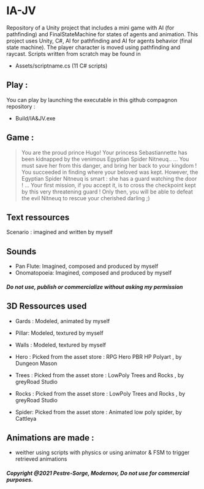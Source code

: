 # IA-JV
Repository of a Unity project that includes a mini game with AI (for pathfinding) and FinalStateMachine for states of agents and animation.
This project uses Unity, C#, AI for pathfinding and AI for agents behavior (final state machine). The player character is moved using pathfinding and raycast.
Scripts written from scratch may be found in 
* Assets/scriptname.cs (11 C# scripts)

## Play :
You can play by launching the executable in this github compagnon repository :
* Build/IA&JV.exe

## Game :
> You are the proud prince Hugo! 
> Your princess Sebastiannette has been kidnapped by the venimous Egyptian Spider Nitneuq..
> ...
> You must save her from this danger, and bring her back to your kingdom !
> You succeeded in finding where your beloved was kept.
> However, the Egyptian Spider Nitneuq is smart : she has a guard watching the door !
> ...
> Your first mission, if you accept it, is to cross the checkpoint kept by this very threatening guard !
> Only then, you will be able to defeat the evil Nitneuq to rescue your cherished darling ;)


## Text ressources
Scenario : imagined and written by myself

## Sounds 
* Pan Flute: Imagined, composed and produced by myself
* Onomatopoeia: Imagined, composed and produced by myself

##### Do not use, publish or commercialize without asking my permission

## 3D Ressources used
* Gards : Modeled, animated by myself
* Pillar: Modeled, textured by myself
* Walls : Modeled, textured by myself

* Hero  : Picked from the asset store : RPG Hero PBR HP Polyart , by Dungeon Mason
* Trees : Picked from the asset store : LowPoly Trees and Rocks , by greyRoad Studio
* Rocks : Picked from the asset store : LowPoly Trees and Rocks , by greyRoad Studio
* Spider: Picked from the asset store : Animated low poly spider, by Cattleya

## Animations are made :
* weither using scripts with physics or using animator & FSM to trigger retrieved animations

##### Copyright @2021 Pestre-Sorge, Modernov, Do not use for commercial purposes.
